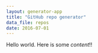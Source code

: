 ```yaml
---
layout: generator-app
title: "GitHub repo generator"
data_file: repos
date: 2016-07-01
---
```


Hello world. Here is some *content*!!
